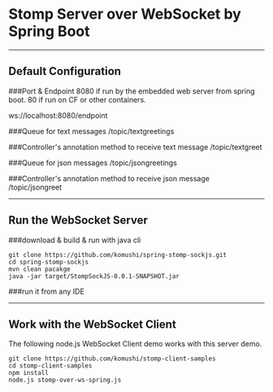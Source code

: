 # Stomp Server over WebSocket by Spring Boot


----------
Default Configuration
-------------
###Port & Endpoint
8080 if run by the embedded web server from spring boot.
80 if run on CF or other containers.

ws://localhost:8080/endpoint

###Queue for text messages
/topic/textgreetings

###Controller's annotation method to receive text message
/topic/textgreet

###Queue for json messages
/topic/jsongreetings

###Controller's annotation method to receive json message
/topic/jsongreet

----------
Run the WebSocket Server
-------------
###download & build & run with java cli

```
git clone https://github.com/komushi/spring-stomp-sockjs.git
cd spring-stomp-sockjs
mvn clean pacakge
java -jar target/StompSockJS-0.0.1-SNAPSHOT.jar
```


###run it from any IDE

----------
Work with the WebSocket Client
-------------
The following node.js WebSocket Client demo works with this server demo.

```
git clone https://github.com/komushi/stomp-client-samples
cd stomp-client-samples
npm install
node.js stomp-over-ws-spring.js
```